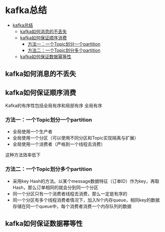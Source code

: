 # kafka总结

- [kafka总结](#kafka总结)
  - [kafka如何消息的不丢失](#kafka如何消息的不丢失)
  - [kafka如何保证顺序消费](#kafka如何保证顺序消费)
    - [方法一：一个Topic划分一个partition](#方法一一个topic划分一个partition)
    - [方法二：一个Topic划分多个partition](#方法二一个topic划分多个partition)
  - [kafka如何保证数据幂等性](#kafka如何保证数据幂等性)

## kafka如何消息的不丢失

## kafka如何保证顺序消费

Kafka的有序性包括全局有序和局部有序
全局有序

### 方法一：一个Topic划分一个partition

- 全局使用一个生产者
- 全局使用一个分区（可以使用不同分区和Topic实现隔离与扩展）
- 全局使用一个消费者（严格到一个线程去消费）
  
这种方法效率低下

### 方法二：一个Topic划分多个partition

- 采用key Hash的方法。以某个message数据特征（订单ID）作为key，再取Hash，那么订单相同的就会分到同一个分区
- 同一个分区只有一个消费者线程去消费，那么一定是有序的
- 同一个分区有多个线程消费者情况下，加入N个内存queue，相同key的数据存储在同一个queue中，每个消费者消费一个内存队列的数据

## kafka如何保证数据幂等性
